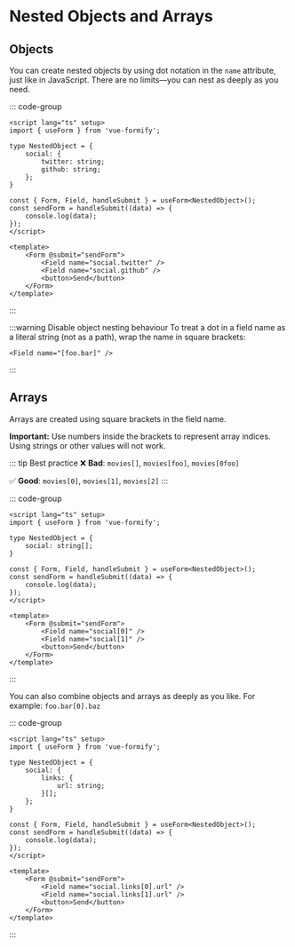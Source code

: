 # Nested Objects and Arrays

## Objects

You can create nested objects by using dot notation in the `name` attribute, just like in JavaScript. There are no limits—you can nest as deeply as you need.

::: code-group
```vue
<script lang="ts" setup>
import { useForm } from 'vue-formify';

type NestedObject = {
	social: {
		twitter: string;
		github: string;
	};
}

const { Form, Field, handleSubmit } = useForm<NestedObject>();
const sendForm = handleSubmit((data) => {
	console.log(data);
});
</script>

<template>
	<Form @submit="sendForm">
		<Field name="social.twitter" />
		<Field name="social.github" />
		<button>Send</button>
	</Form>
</template>
```
:::

:::warning Disable object nesting behaviour
To treat a dot in a field name as a literal string (not as a path), wrap the name in square brackets:
```vue
<Field name="[foo.bar]" />
```
:::

## Arrays

Arrays are created using square brackets in the field name.

**Important:** Use numbers inside the brackets to represent array indices. Using strings or other values will not work.

::: tip Best practice
❌ **Bad**: `movies[]`, `movies[foo]`, `movies[0foo]`

✅ **Good**: `movies[0]`, `movies[1]`, `movies[2]`
:::

::: code-group
```vue
<script lang="ts" setup>
import { useForm } from 'vue-formify';

type NestedObject = {
	social: string[];
}

const { Form, Field, handleSubmit } = useForm<NestedObject>();
const sendForm = handleSubmit((data) => {
	console.log(data);
});
</script>

<template>
	<Form @submit="sendForm">
		<Field name="social[0]" />
		<Field name="social[1]" />
		<button>Send</button>
	</Form>
</template>
```
:::

You can also combine objects and arrays as deeply as you like. For example: `foo.bar[0].baz`

::: code-group
```vue
<script lang="ts" setup>
import { useForm } from 'vue-formify';

type NestedObject = {
	social: {
		links: {
			url: string;
		}[];
	};
}

const { Form, Field, handleSubmit } = useForm<NestedObject>();
const sendForm = handleSubmit((data) => {
	console.log(data);
});
</script>

<template>
	<Form @submit="sendForm">
		<Field name="social.links[0].url" />
		<Field name="social.links[1].url" />
		<button>Send</button>
	</Form>
</template>
```
:::
